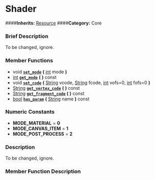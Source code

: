 #  Shader  
####**Inherits:** [Resource](class_resource)
####**Category:** Core

###  Brief Description  
To be changed, ignore.

###  Member Functions 
  * void  **[`set_mode`](#set_mode)**  **(** [int](class_int) mode  **)**
  * [int](class_int)  **[`get_mode`](#get_mode)**  **(** **)** const
  * void  **[`set_code`](#set_code)**  **(** [String](class_string) vcode, [String](class_string) fcode, [int](class_int) vofs=0, [int](class_int) fofs=0  **)**
  * [String](class_string)  **[`get_vertex_code`](#get_vertex_code)**  **(** **)** const
  * [String](class_string)  **[`get_fragment_code`](#get_fragment_code)**  **(** **)** const
  * [bool](class_bool)  **[`has_param`](#has_param)**  **(** [String](class_string) name  **)** const

###  Numeric Constants  
  * **MODE_MATERIAL** = **0**
  * **MODE_CANVAS_ITEM** = **1**
  * **MODE_POST_PROCESS** = **2**

###  Description  
To be changed, ignore.

###  Member Function Description  
